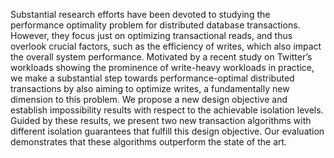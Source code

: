 Substantial research efforts have been devoted to studying the performance optimality problem for distributed database transactions. However, they focus just on optimizing transactional reads, and thus overlook crucial factors, such as the efficiency of writes, which also impact the overall system performance. Motivated by a recent study on Twitter’s workloads showing the prominence of write-heavy workloads in practice, we make a substantial step towards performance-optimal distributed transactions by also aiming to optimize writes, a fundamentally new dimension to this problem. We propose a new design objective and establish impossibility results with respect to the achievable isolation levels. Guided by these results, we present two new transaction algorithms with different isolation guarantees that fulfill this design objective. Our evaluation demonstrates that these algorithms outperform the state of the art.